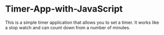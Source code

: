 # Timer-App-with-JavaScript

This is a simple timer application that allows you to set a timer. It works like a stop watch and can count down from a number of minutes.